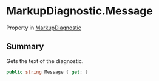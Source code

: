 # MarkupDiagnostic.Message

Property in [MarkupDiagnostic](/docs/api/csharp/yarn.markup.lineparser.markupdiagnostic.md)

## Summary


Gets the text of the diagnostic.


```csharp
public string Message { get; }
```

